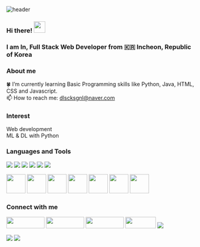 ![header](https://capsule-render.vercel.app/api?type=waving&animation=fadeIn&color=gradient&customColorList=27&height=200&section=header&text=ChanHwi%20In&fontColor=ffffff&fontSize=40&fontAlign=60&fontAlignY=35&desc=Hello,World🐱%20I'm&ddescSize=20&descAlign=37&descAlignY=35)

### Hi there! <img src="https://raw.githubusercontent.com/MartinHeinz/MartinHeinz/master/wave.gif" width="30px">
### I am In, Full Stack Web Developer from :kr: Incheon, Republic of Korea 

### About me

:four_leaf_clover: I’m currently learning Basic Programming skills like Python, Java, HTML, CSS and Javascript.<br/>
📫 How to reach me: dlscksgnl@naver.com <br/>

### Interest

Web development <br/>
ML & DL with Python <br/>

### Languages and Tools

<p>
  <img src="https://img.shields.io/badge/Python-3766AB?style=flat-square&logo=Python&logoColor=white"/>
  <img src="https://img.shields.io/badge/MySQL-4479A1?style=flat&logo=MySQL&logoColor=white"/>
  <img src="https://img.shields.io/badge/HTML5-E34F26?&style=flat-square&logo=html5&logoColor=white"/>
  <img src="https://img.shields.io/badge/CSS3-1572B6?style=flat-square&logo=css3&logoColor=white" />
  <img src="https://img.shields.io/badge/JavaScript-323330?style=flat-square&logo=javascript&logoColor=F7DF1E" />
  <img src="https://img.shields.io/badge/Java-007396?style=flat&logo=OpenJDK&logoColor=white"/>
</p>

<p>
  <img src="https://static.codenary.co.kr/framework_logo/selenium.png" width="50" height="50"/>
  <img src="https://static.codenary.co.kr/framework_logo/tensorflow.png" width="50" height="50"/>
  <img src="https://static.codenary.co.kr/framework_logo/hadoop.png" width="50" height="50"/>
  <img src="https://static.codenary.co.kr/framework_logo/nodejs.png" width="50" height="50"/>
  <img src="https://static.codenary.co.kr/framework_logo/mongodb.png" width="50" height="50"/>
  <img src="https://static.codenary.co.kr/framework_logo/hive.png" width="50" height="50"/>
  <img src="https://static.codenary.co.kr/framework_logo/tailwind.png" width="50" height="50"/>
</p>

### Connect with me

<p>
  <a href="https://open.kakao.com/o/sfnbVmSe"><img src="https://img.shields.io/badge/KakaoTalk-FFCD00?style=flat&logo=KakaoTalk&logoColor=white" width="100" height="30"/></a>
  <a href="https://www.instagram.com/p15ch_/"><img src="https://img.shields.io/badge/Instagram-E4405F?style=flat&logo=Instagram&logoColor=white" width="100" height="30"/></a>
  <a href="www.naver.com"><img src="https://img.shields.io/badge/Naver_mail-03C75A?style=flat&logo=Naver&logoColor=white" width="100" height="30"/></a>
  <a href="www.gmail.com"><img src="https://img.shields.io/badge/Gmail-EA4335?style=flat&logo=Gmail&logoColor=white" width="80" height="30"/></a>
  <a href="https://codesyun.tistory.com/"><img src="https://img.shields.io/badge/Gmail-dlscjsgnl@gmail.com-EA4335?style=for-the-badge&logo=Gmail&logoColor=white"/></a>
</p>

<!-- status bar -->
  <img src="https://github-readme-stats.vercel.app/api?username=wassaa-1&layout=compact&show_icons=true&theme=vue&hide_border=true" />
  <img src="https://github-readme-stats.vercel.app/api/top-langs/?username=wassaa-1&layout=compact&theme=vue&hide_border=true" />
